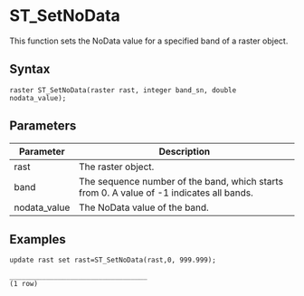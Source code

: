 # ST\_SetNoData

This function sets the NoData value for a specified band of a raster object.

## Syntax

```
raster ST_SetNoData(raster rast, integer band_sn, double nodata_value);
```

## Parameters

|Parameter|Description|
|---------|-----------|
|rast|The raster object.|
|band|The sequence number of the band, which starts from 0. A value of -1 indicates all bands.|
|nodata\_value|The NoData value of the band.|

## Examples

```
update rast set rast=ST_SetNoData(rast,0, 999.999);

__________________________________
(1 row)
```

